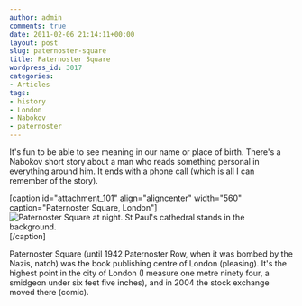 ```yaml
---
author: admin
comments: true
date: 2011-02-06 21:14:11+00:00
layout: post
slug: paternoster-square
title: Paternoster Square
wordpress_id: 3017
categories:
- Articles
tags:
- history
- London
- Nabokov
- paternoster
---
```


It's fun to be able to see meaning in our name or place of birth. There's a Nabokov short story about a man who reads something personal in everything around him. It ends with a phone call (which is all I can remember of the story).

[caption id="attachment_101" align="aligncenter" width="560" caption="Paternoster Square, London"]![Paternoster Square at night. St Paul's cathedral stands in the background.](http://blog.leonpaternoster.com/wp-content/uploads/2011/02/paternoster.jpg)[/caption]

Paternoster Square (until 1942 Paternoster Row, when it was bombed by the Nazis, natch) was the book publishing centre of London (pleasing). It's the highest point in the city of London (I measure one metre ninety four, a smidgeon under six feet five inches), and in 2004 the stock exchange moved there (comic).
